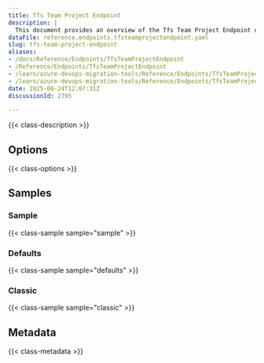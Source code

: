 ```yaml
---
title: Tfs Team Project Endpoint
description: |
  This document provides an overview of the Tfs Team Project Endpoint used in the Azure DevOps Migration Tools, including its configuration and usage.
dataFile: reference.endpoints.tfsteamprojectendpoint.yaml
slug: tfs-team-project-endpoint
aliases:
- /docs/Reference/Endpoints/TfsTeamProjectEndpoint
- /Reference/Endpoints/TfsTeamProjectEndpoint
- /learn/azure-devops-migration-tools/Reference/Endpoints/TfsTeamProjectEndpoint
- /learn/azure-devops-migration-tools/Reference/Endpoints/TfsTeamProjectEndpoint/index.md
date: 2025-06-24T12:07:31Z
discussionId: 2795

---
```

{{< class-description >}}

## Options

{{< class-options >}}

## Samples

### Sample

{{< class-sample sample="sample" >}}

### Defaults

{{< class-sample sample="defaults" >}}

### Classic

{{< class-sample sample="classic" >}}

## Metadata

{{< class-metadata >}}
